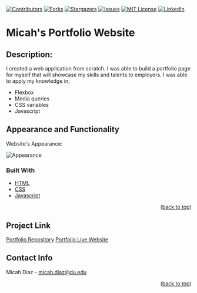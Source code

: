 [![Contributors][contributors-shield]][contributors-url]
[![Forks][forks-shield]][forks-url]
[![Stargazers][stars-shield]][stars-url]
[![Issues][issues-shield]][issues-url]
[![MIT License][license-shield]][license-url]
[![LinkedIn][linkedin-shield]][linkedin-url]

# Micah's Portfolio Website

## Description:
I created a web application from scratch. I was able to build a portfolio page for myself that 
will showcase my skills and talents to employers. I was able to apply my knowledge in;

- Flexbox
- Media queries
- CSS variables
- Javascript

## Appearance and Functionality

Website's Appearance:

![Appearance](Assets/gif/Mobileview.gif)

### Built With

* [HTML](https://en.wikipedia.org/wiki/HTML)
* [CSS](https://developer.mozilla.org/en-US/docs/Learn/CSS/First_steps/What_is_CSS)
* [Javascript](https://www.javascript.com)

<p align="right">(<a href="#top">back to top</a>)</p>

## Project Link
[Portfolio Repository](https://github.com/micsdz/Micah-Portfolio-Website)
[Portfolio Live Website](https://micsdz.github.io/Micah-Portfolio-Website/)

## Contact Info

Micah Diaz - micah.diaz@du.edu

<p align="right">(<a href="#top">back to top</a>)</p>

<!-- MARKDOWN LINKS & IMAGES -->
<!-- https://www.markdownguide.org/basic-syntax/#reference-style-links -->
[contributors-shield]: https://img.shields.io/github/contributors/github_username/repo_name.svg?style=for-the-badge
[contributors-url]: https://github.com/github_username/repo_name/graphs/contributors
[forks-shield]: https://img.shields.io/github/forks/github_username/repo_name.svg?style=for-the-badge
[forks-url]: https://github.com/github_username/repo_name/network/members
[stars-shield]: https://img.shields.io/github/stars/theresaqueryforthat/website_accessibility_refactor.svg?style=for-the-badge
[stars-url]: https://github.com/theresaqueryforthat/website_accessibility_refactor/stargazers
[issues-shield]: https://img.shields.io/github/issues/theresaqueryforthat/website_accessibility_refactor.svg?style=for-the-badge
[issues-url]: https://github.com/theresaqueryforthat/website_accessibility_refactor/issues
[license-shield]: https://img.shields.io/github/license/theresaqueryforthat/website_accessibility_refactor.svg?style=for-the-badge
[license-url]: https://github.com/theresaqueryforthat/website_accessibility_refactor/blob/master/LICENSE.txt
[linkedin-shield]: https://img.shields.io/badge/-LinkedIn-black.svg?style=for-the-badge&logo=linkedin&colorB=555
[linkedin-url]: https://www.linkedin.com/in/mdiaz06/
